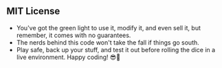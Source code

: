 ## MIT License

- You've got the green light to use it, modify it, and even sell it, but remember, it comes with no guarantees.
- The nerds behind this code won't take the fall if things go south.
- Play safe, back up your stuff, and test it out before rolling the dice in a live environment. Happy coding! 😎🚀
